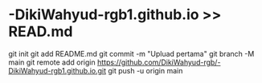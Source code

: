 # -DikiWahyud-rgb1.github.io >> READ.md
git init
git add README.md
git commit -m "Upluad pertama"
git branch -M main
git remote add origin https://github.com/DikiWahyud-rgb/-DikiWahyud-rgb1.github.io.git
git push -u origin main
